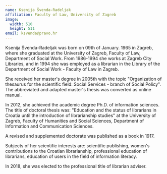 ```yaml
---
name: Ksenija Švenda-Radeljak
affiliation: Faculty of Law, University of Zagreb
image:
  width: 510
  height: 511
email: ksvenda@pravo.hr
---
```


Ksenija Švenda-Radeljak was born on 09th of January. 1965 in Zagreb, where she graduated at the University of Zagreb, Faculty of Law, Department of Social Work. From 1986-1994 she works at Zagreb City Libraries, and in 1994 she was employed as a librarian in the Library of the Department of Social Work - Faculty of Law in Zagreb.

She received her master's degree in 2005th with the topic "Organization of thesaurus for the scientific field: Social Services - branch of Social Policy". The abbreviated and adapted master's thesis was converted as online manual.

In 2012, she achieved the academic degree Ph.D. of information sciences. The title of doctoral thesis was: "Education and the status of librarians in Croatia until the introduction of librarianship studies" at the University of Zagreb, Faculty of Humanities and Social Sciences, Department of Information and Communication Sciences.

A revised and supplemented doctorate was published as a book in 1917.

Subjects of her scientific interests are: scientific publishing, women's contributions to the Croatian librarianship, professional education of librarians, education of users in the field of information literacy.

In 2018, she was elected to the professional title of librarian adviser.
